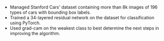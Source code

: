 - Managed Stanford Cars' dataset containing more than 8k images of 196 types of cars with bounding box labels. 
- Trained a 34-layered residual network on the dataset for classification using PyTorch.
- Used grad-cam on the weakest class to best determine the next steps in improving the algorithm.
